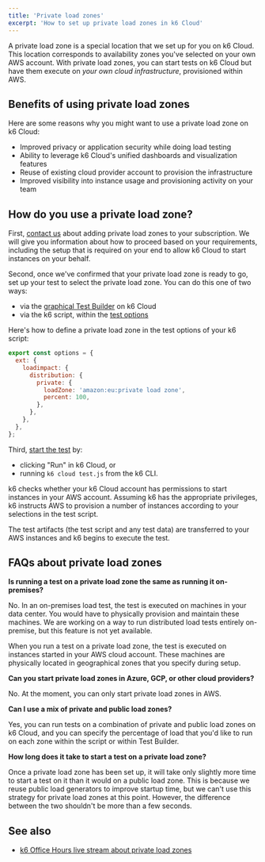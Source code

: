```yaml
---
title: 'Private load zones'
excerpt: 'How to set up private load zones in k6 Cloud'
---
```


A private load zone is a special location that we set up for you on k6 Cloud. This location corresponds to availability zones you've selected on your own AWS account. With private load zones, you can start tests on k6 Cloud but have them execute on _your own cloud infrastructure_, provisioned within AWS.

## Benefits of using private load zones

Here are some reasons why you might want to use a private load zone on k6 Cloud:
- Improved privacy or application security while doing load testing
- Ability to leverage k6 Cloud's unified dashboards and visualization features
- Reuse of existing cloud provider account to provision the infrastructure
- Improved visibility into instance usage and provisioning activity on your team

## How do you use a private load zone?

First, [contact us](mailto:support@k6.io) about adding private load zones to your subscription. We will give you information about how to proceed based on your requirements, including the setup that is required on your end to allow k6 Cloud to start instances on your behalf.

Second, once we've confirmed that your private load zone is ready to go, set up your test to select the private load zone. You can do this one of two ways:
- via the [graphical Test Builder](https://k6.io/docs/test-authoring/test-builder) on k6 Cloud
- via the k6 script, within the [test options](https://k6.io/docs/using-k6/options/)

Here's how to define a private load zone in the test options of your k6 script:

```javascript
export const options = {
  ext: {
    loadimpact: {
      distribution: {
        private: {
          loadZone: 'amazon:eu:private load zone',
          percent: 100,
        },
      },
    },
  },
};
```


Third, [start the test](https://k6.io/docs/cloud/creating-and-running-a-test/test-authoring/#running-a-cloud-test) by:
- clicking "Run" in k6 Cloud, or
- running `k6 cloud test.js` from the k6 CLI.

k6 checks whether your k6 Cloud account has permissions to start instances in your AWS account. Assuming k6 has the appropriate privileges, k6 instructs AWS to provision a number of instances according to your selections in the test script.

The test artifacts (the test script and any test data) are transferred to your AWS instances and k6 begins to execute the test.

## FAQs about private load zones

**Is running a test on a private load zone the same as running it on-premises?**

No. In an on-premises load test, the test is executed on machines in your data center. You would have to physically provision and maintain these machines. We are working on a way to run distributed load tests entirely on-premise, but this feature is not yet available.

When you run a test on a private load zone, the test is executed on instances started in your AWS cloud account. These machines are physically located in geographical zones that you specify during setup.

**Can you start private load zones in Azure, GCP, or other cloud providers?**

No. At the moment, you can only start private load zones in AWS.

**Can I use a mix of private and public load zones?**

Yes, you can run tests on a combination of private and public load zones on k6 Cloud, and you can specify the percentage of load that you'd like to run on each zone within the script or within Test Builder.

**How long does it take to start a test on a private load zone?**

Once a private load zone has been set up, it will take only slightly more time to start a test on it than it would on a public load zone. This is because we reuse public load generators to improve startup time, but we can't use this strategy for private load zones at this point. However, the difference between the two shouldn't be more than a few seconds.

## See also

- [k6 Office Hours live stream about private load zones](https://youtu.be/sqKc95zdXyI)